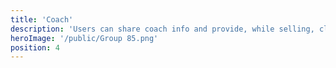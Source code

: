 ```yaml
---
title: 'Coach'
description: 'Users can share coach info and provide, while selling, classes.'
heroImage: '/public/Group 85.png'
position: 4
---
```

